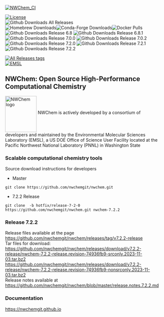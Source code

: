 <!---[![Build Status](https://img.shields.io/endpoint.svg?url=https%3A%2F%2Factions-badge.atrox.dev%2Fnwchemgit%2Fnwchem%2Fbadge%3Fref%3Dmaster&style=flat)](https://actions-badge.atrox.dev/nwchemgit/nwchem/goto?ref=master)--->
[![NWChem_CI](https://img.shields.io/github/actions/workflow/status/nwchemgit/nwchem/github_actions.yml?style=plastic)](https://github.com/nwchemgit/nwchem/actions)   
<!---[![Build Travis-CI Status](https://img.shields.io/travis/nwchemgit/nwchem.svg)](https://travis-ci.org/nwchemgit/nwchem/builds)--->
[![License](https://img.shields.io/badge/license-ECL2-blue.svg)](https://raw.githubusercontent.com/nwchemgit/nwchem/master/LICENSE.md)  
![Github Downloads All Releases](https://img.shields.io/github/downloads/nwchemgit/nwchem/total)   
![Homebrew Downloads](https://img.shields.io/homebrew/installs/dy/nwchem?label=Homebrew%20downloads)![Conda-Forge Downloads](https://img.shields.io/conda/dn/conda-forge/nwchem?label=Conda-forge%20downloads)![Docker Pulls](https://img.shields.io/docker/pulls/nwchemorg/nwchem-700.fedora.sockets?label=Docker%20pulls)    
![Github Downloads Release 6.8](https://img.shields.io/github/downloads/nwchemgit/nwchem/v6.8-release/total)
![Github Downloads Release 6.8.1](https://img.shields.io/github/downloads/nwchemgit/nwchem/6.8.1-release/total)  
![Github Downloads Release 7.0.0](https://img.shields.io/github/downloads/nwchemgit/nwchem/v7.0.0-release/total)
![Github Downloads Release 7.0.2](https://img.shields.io/github/downloads/nwchemgit/nwchem/v7.0.2-release/total)  
![Github Downloads Release 7.2.0](https://img.shields.io/github/downloads/nwchemgit/nwchem/v7.2.0-release/total)
![Github Downloads Release 7.2.1](https://img.shields.io/github/downloads/nwchemgit/nwchem/v7.2.1-release/total)  
![Github Downloads Release 7.2.2](https://img.shields.io/github/downloads/nwchemgit/nwchem/v7.2.2-release/total)


[![All Releases tags](https://img.shields.io/github/release/nwchemgit/nwchem/all.svg)](https://github.com/nwchemgit/nwchem/releases)  
[![EMSL](https://rawgit.com/nwchemgit/nwchem/master/contrib/git.nwchem/emsl_logo2.svg)](https://www.emsl.pnl.gov)
 
## NWChem: Open Source High-Performance Computational Chemistry
<img alt="NWChem logo" src="https://raw.githubusercontent.com/nwchemgit/nwchem/master/contrib/git.nwchem/MS3_logo_cropped.png" align=middle width="102pt" height="117pt"/>  
NWChem is actively developed by a consortium of developers and maintained by the Environmental Molecular Sciences Laboratory (EMSL), a US DOE Office of Science User Facility
located at the Pacific Northwest National Laboratory (PNNL) in Washington State

### Scalable computational chemistry tools

Source download instructions for developers

* Master
```
git clone https://github.com/nwchemgit/nwchem.git
```
* 7.2.2 Release
```
git clone  -b hotfix/release-7-2-0 https://github.com/nwchemgit/nwchem.git nwchem-7.2.2
```
### Release 7.2.2

Release files available at the page  
https://github.com/nwchemgit/nwchem/releases/tag/v7.2.2-release    
Tar files for download:  
https://github.com/nwchemgit/nwchem/releases/download/v7.2.2-release/nwchem-7.2.2-release.revision-74936fb9-srconly.2023-11-03.tar.bz2  
https://github.com/nwchemgit/nwchem/releases/download/v7.2.2-release/nwchem-7.2.2-release.revision-74936fb9-nonsrconly.2023-11-03.tar.bz2  
Release notes available at  
https://github.com/nwchemgit/nwchem/blob/master/release.notes.7.2.2.md  

### Documentation
https://nwchemgit.github.io

